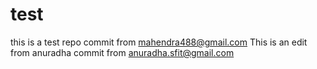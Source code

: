 # test
this is a test repo
commit from mahendra488@gmail.com
This is an edit from anuradha
commit from anuradha.sfit@gmail.com
